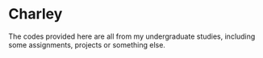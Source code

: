# Charley
The codes provided here are all from my undergraduate studies, including some assignments, projects or something else. 
